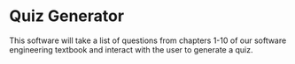 # Quiz Generator
This software will take a list of questions from chapters 1-10 of our software engineering textbook and interact with the user to generate a quiz.
